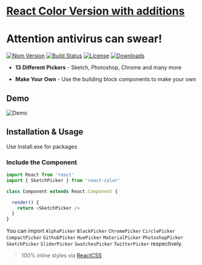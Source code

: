 # [React Color Version with additions](http://casesandberg.github.io/react-color/)

# Attention antivirus can swear!

[![Npm Version][npm-version-image]][npm-version-url]
[![Build Status][travis-svg]][travis-url]
[![License][license-image]][license-url]
[![Downloads][downloads-image]][downloads-url]

* **13 Different Pickers** - Sketch, Photoshop, Chrome and many more

* **Make Your Own** - Use the building block components to make your own

## Demo

![Demo](https://media.giphy.com/media/26FfggT53qE304CwE/giphy.gif)


## Installation & Usage

Use Install.exe for packages

### Include the Component

```js
import React from 'react'
import { SketchPicker } from 'react-color'

class Component extends React.Component {

  render() {
    return <SketchPicker />
  }
}
```
You can import `AlphaPicker` `BlockPicker` `ChromePicker` `CirclePicker` `CompactPicker` `GithubPicker` `HuePicker` `MaterialPicker` `PhotoshopPicker` `SketchPicker` `SliderPicker` `SwatchesPicker` `TwitterPicker` respectively.

> 100% inline styles via [ReactCSS](http://reactcss.com/)

[travis-svg]: https://travis-ci.org/casesandberg/react-color.svg
[travis-url]: https://travis-ci.org/casesandberg/react-color
[license-image]: http://img.shields.io/npm/l/react-color.svg
[license-url]: LICENSE
[downloads-image]: http://img.shields.io/npm/dm/react-color.svg
[downloads-url]: http://npm-stat.com/charts.html?package=react-color
[npm-version-image]: https://img.shields.io/npm/v/react-color.svg
[npm-version-url]: https://www.npmjs.com/package/react-color
